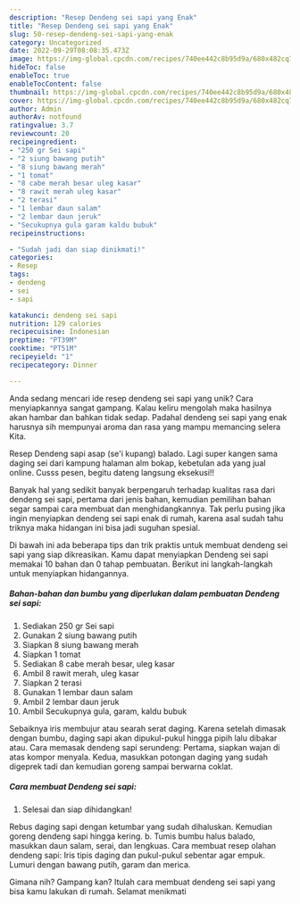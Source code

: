 ```yaml
---
description: "Resep Dendeng sei sapi yang Enak"
title: "Resep Dendeng sei sapi yang Enak"
slug: 50-resep-dendeng-sei-sapi-yang-enak
category: Uncategorized
date: 2022-09-29T08:08:35.473Z
image: https://img-global.cpcdn.com/recipes/740ee442c8b95d9a/680x482cq70/dendeng-sei-sapi-foto-resep-utama.jpg
hideToc: false
enableToc: true
enableTocContent: false
thumbnail: https://img-global.cpcdn.com/recipes/740ee442c8b95d9a/680x482cq70/dendeng-sei-sapi-foto-resep-utama.jpg
cover: https://img-global.cpcdn.com/recipes/740ee442c8b95d9a/680x482cq70/dendeng-sei-sapi-foto-resep-utama.jpg
author: Admin
authorAv: notfound
ratingvalue: 3.7
reviewcount: 20
recipeingredient:
- "250 gr Sei sapi"
- "2 siung bawang putih"
- "8 siung bawang merah"
- "1 tomat"
- "8 cabe merah besar uleg kasar"
- "8 rawit merah uleg kasar"
- "2 terasi"
- "1 lembar daun salam"
- "2 lembar daun jeruk"
- "Secukupnya gula garam kaldu bubuk"
recipeinstructions:

- "Sudah jadi dan siap dinikmati!"
categories:
- Resep
tags:
- dendeng
- sei
- sapi

katakunci: dendeng sei sapi 
nutrition: 129 calories
recipecuisine: Indonesian
preptime: "PT39M"
cooktime: "PT51M"
recipeyield: "1"
recipecategory: Dinner

---
```





Anda sedang mencari ide resep dendeng sei sapi yang unik? Cara menyiapkannya sangat gampang. Kalau keliru mengolah maka hasilnya akan hambar dan bahkan tidak sedap. Padahal dendeng sei sapi yang enak harusnya sih mempunyai aroma dan rasa yang mampu memancing selera Kita.





Resep Dendeng sapi asap (se&#39;i kupang) balado. Lagi super kangen sama daging sei dari kampung halaman alm bokap, kebetulan ada yang jual online. Cusss pesen, begitu dateng langsung eksekusi!!

Banyak hal yang sedikit banyak berpengaruh terhadap kualitas rasa dari dendeng sei sapi, pertama dari jenis bahan, kemudian pemilihan bahan segar sampai cara membuat dan menghidangkannya. Tak perlu pusing jika ingin menyiapkan dendeng sei sapi enak di rumah, karena asal sudah tahu triknya maka hidangan ini bisa jadi suguhan spesial.






Di bawah ini ada beberapa tips dan trik praktis untuk membuat dendeng sei sapi yang siap dikreasikan. Kamu dapat menyiapkan Dendeng sei sapi memakai 10 bahan dan 0 tahap pembuatan. Berikut ini langkah-langkah untuk menyiapkan hidangannya.

<!--inarticleads1-->

##### Bahan-bahan dan bumbu yang diperlukan dalam pembuatan Dendeng sei sapi:

1. Sediakan 250 gr Sei sapi
1. Gunakan 2 siung bawang putih
1. Siapkan 8 siung bawang merah
1. Siapkan 1 tomat
1. Sediakan 8 cabe merah besar, uleg kasar
1. Ambil 8 rawit merah, uleg kasar
1. Siapkan 2 terasi
1. Gunakan 1 lembar daun salam
1. Ambil 2 lembar daun jeruk
1. Ambil Secukupnya gula, garam, kaldu bubuk


Sebaiknya iris membujur atau searah serat daging. Karena setelah dimasak dengan bumbu, daging sapi akan dipukul-pukul hingga pipih lalu dibakar atau. Cara memasak dendeng sapi serundeng: Pertama, siapkan wajan di atas kompor menyala. Kedua, masukkan potongan daging yang sudah digeprek tadi dan kemudian goreng sampai berwarna coklat. 

<!--inarticleads2-->

##### Cara membuat Dendeng sei sapi:


1. Selesai dan siap dihidangkan!

Rebus daging sapi dengan ketumbar yang sudah dihaluskan. Kemudian goreng dendeng sapi hingga kering. b. Tumis bumbu halus balado, masukkan daun salam, serai, dan lengkuas. Cara membuat resep olahan dendeng sapi: Iris tipis daging dan pukul-pukul sebentar agar empuk. Lumuri dengan bawang putih, garam dan merica. 

Gimana nih? Gampang kan? Itulah cara membuat dendeng sei sapi yang bisa kamu lakukan di rumah. Selamat menikmati
